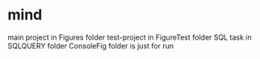 # mind

 main project in Figures folder
 test-project in FigureTest folder
 SQL task in SQLQUERY folder
 ConsoleFig folder is just for run

